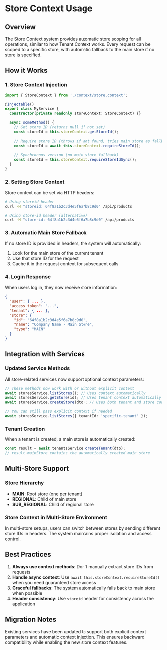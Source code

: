 # Store Context Usage

## Overview
The Store Context system provides automatic store scoping for all operations, similar to how Tenant Context works. Every request can be scoped to a specific store, with automatic fallback to the main store if no store is specified.

## How it Works

### 1. Store Context Injection
```typescript
import { StoreContext } from './context/store.context';

@Injectable()
export class MyService {
  constructor(private readonly storeContext: StoreContext) {}

  async someMethod() {
    // Get store ID (returns null if not set)
    const storeId = this.storeContext.getStoreId();
    
    // Require store ID (throws if not found, tries main store as fallback)
    const storeId = await this.storeContext.requireStoreId();
    
    // Synchronous version (no main store fallback)
    const storeId = this.storeContext.requireStoreIdSync();
  }
}
```

### 2. Setting Store Context
Store context can be set via HTTP headers:

```bash
# Using storeid header
curl -H "storeid: 64f8a1b2c3d4e5f6a7b8c9d0" /api/products

# Using store-id header (alternative)
curl -H "store-id: 64f8a1b2c3d4e5f6a7b8c9d0" /api/products
```

### 3. Automatic Main Store Fallback
If no store ID is provided in headers, the system will automatically:
1. Look for the main store of the current tenant
2. Use that store ID for the request
3. Cache it in the request context for subsequent calls

### 4. Login Response
When users log in, they now receive store information:

```json
{
  "user": { ... },
  "access_token": "...",
  "tenant": { ... },
  "store": {
    "id": "64f8a1b2c3d4e5f6a7b8c9d0",
    "name": "Company Name - Main Store",
    "type": "MAIN"
  }
}
```

## Integration with Services

### Updated Service Methods
All store-related services now support optional context parameters:

```typescript
// These methods now work with or without explicit context
await storesService.listStores(); // Uses context automatically
await storesService.getStore(id); // Uses tenant context automatically
await storesService.createStore(dto); // Uses both tenant and store context

// You can still pass explicit context if needed
await storesService.listStores({ tenantId: 'specific-tenant' });
```

### Tenant Creation
When a tenant is created, a main store is automatically created:

```typescript
const result = await tenantsService.createTenant(dto);
// result.mainStore contains the automatically created main store
```

## Multi-Store Support

### Store Hierarchy
- **MAIN**: Root store (one per tenant)
- **REGIONAL**: Child of main store
- **SUB_REGIONAL**: Child of regional store

### Store Context in Multi-Store Environment
In multi-store setups, users can switch between stores by sending different store IDs in headers. The system maintains proper isolation and access control.

## Best Practices

1. **Always use context methods**: Don't manually extract store IDs from requests
2. **Handle async context**: Use `await this.storeContext.requireStoreId()` when you need guaranteed store access
3. **Graceful fallbacks**: The system automatically falls back to main store when possible
4. **Header consistency**: Use `storeid` header for consistency across the application

## Migration Notes

Existing services have been updated to support both explicit context parameters and automatic context injection. This ensures backward compatibility while enabling the new store context features.